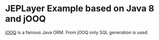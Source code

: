 JEPLayer Example based on Java 8 and jOOQ
========
[jOOQ](http://www.jooq.org) is a famous Java ORM. From jOOQ only SQL generation is used.

